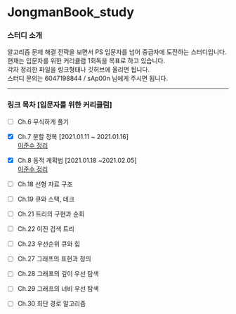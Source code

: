 # JongmanBook_study


### 스터디 소개

알고리즘 문제 해결 전략을 보면서 PS 입문자를 넘어 중급자에 도전하는 스터디입니다.  
현재는 입문자를 위한 커리큘럼 1회독을 목표로 하고 있습니다.  
각자 정리한 파일을 링크형태나 깃허브에 올리면 됩니다.  
스터디 문의는 6047198844 / sAp00n 님에게 주시면 됩니다.  

---
### 링크 목차 [입문자를 위한 커리큘럼]

- [ ] Ch.6 무식하게 풀기

- [x] Ch.7 분할 정복 [2021.01.11 ~ 2021.01.16]  
[이준수 정리](https://www.notion.so/7-19efd1b889d14ae3b99f259f1c1fdbe4)  

- [x] Ch.8 동적 계획법 [2021.01.18 ~2021.02.05]  
[이준수 정리](https://www.notion.so/8-a2d3c7aff1a94b718473fac2198c67bd)  

- [ ] Ch.18 선형 자료 구조

- [ ] Ch.19 큐와 스택, 데크

- [ ] Ch.21 트리의 구현과 순회

- [ ] Ch.22 이진 검색 트리

- [ ] Ch.23 우선순위 큐와 힙

- [ ] Ch.27 그래프의 표현과 정의

- [ ] Ch.28 그래프의 깊이 우선 탐색

- [ ] Ch.29 그래프의 너비 우선 탐색

- [ ] Ch.30 최단 경로 알고리즘

